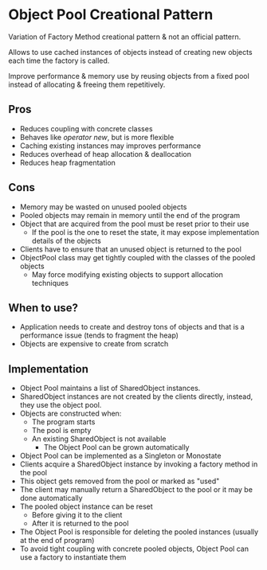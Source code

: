 # Object Pool Creational Pattern

Variation of Factory Method creational pattern & not an official pattern.

Allows to use cached instances of objects instead of creating new objects each time the factory is called.

Improve performance & memory use by reusing objects from a fixed pool instead of allocating & freeing them repetitively.

## Pros

- Reduces coupling with concrete classes
- Behaves like _operator new_, but is more flexible
- Caching existing instances may improves performance
- Reduces overhead of heap allocation & deallocation
- Reduces heap fragmentation

## Cons

- Memory may be wasted on unused pooled objects
- Pooled objects may remain in memory until the end of the program
- Object that are acquired from the pool must be reset prior to their use
    - If the pool is the one to reset the state, it may expose implementation details of the objects
- Clients have to ensure that an unused object is returned to the pool
- ObjectPool class may get tightly coupled with the classes of the pooled objects
    - May force modifying existing objects to support allocation techniques 

## When to use?

- Application needs to create and destroy tons of objects and that is a performance issue (tends to fragment the heap)
- Objects are expensive to create from scratch

## Implementation

- Object Pool maintains a list of SharedObject instances.
- SharedObject instances are not created by the clients directly, instead, they use the object pool.
- Objects are constructed when:
    - The program starts
    - The pool is empty
    - An existing SharedObject is not available
        - The Object Pool can be grown automatically
- Object Pool can be implemented as a Singleton or Monostate
- Clients acquire a SharedObject instance by invoking a factory method in the pool
- This object gets removed from the pool or marked as "used"
- The client may manually return a SharedObject to the pool or it may be done automatically
- The pooled object instance can be reset
    - Before giving it to the client
    - After it is returned to the pool
- The Object Pool is responsible for deleting the pooled instances (usually at the end of program)
- To avoid tight coupling with concrete pooled objects, Object Pool can use a factory to instantiate them
